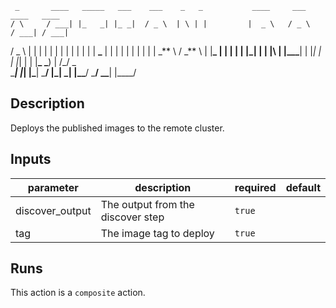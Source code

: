      _       ____   _____   ___    ___    _   _           ____     ___     ____   ____
    / \     / ___| |_   _| |_ _|  / _ \  | \ | |         |  _ \   / _ \   / ___| / ___|

/ \_ \ | | | | | | | | | | | \| | **\_** | | | | | | | | | | \_** \ / \_** \ |
|**_ | | | | | |_| | | |\ | |\_\_\_**| | |_| | | |_| | | |**\_ \_**) | /\_/ \_\
\_**_| |_| |\_**| \_**/ |\_| \_| |\_\_**/ \_**/ \_\_**| |\_\_\_\_/

## Description

Deploys the published images to the remote cluster.

## Inputs

| parameter       | description                       | required | default |
| --------------- | --------------------------------- | -------- | ------- |
| discover_output | The output from the discover step | `true`   |         |
| tag             | The image tag to deploy           | `true`   |         |

## Runs

This action is a `composite` action.
